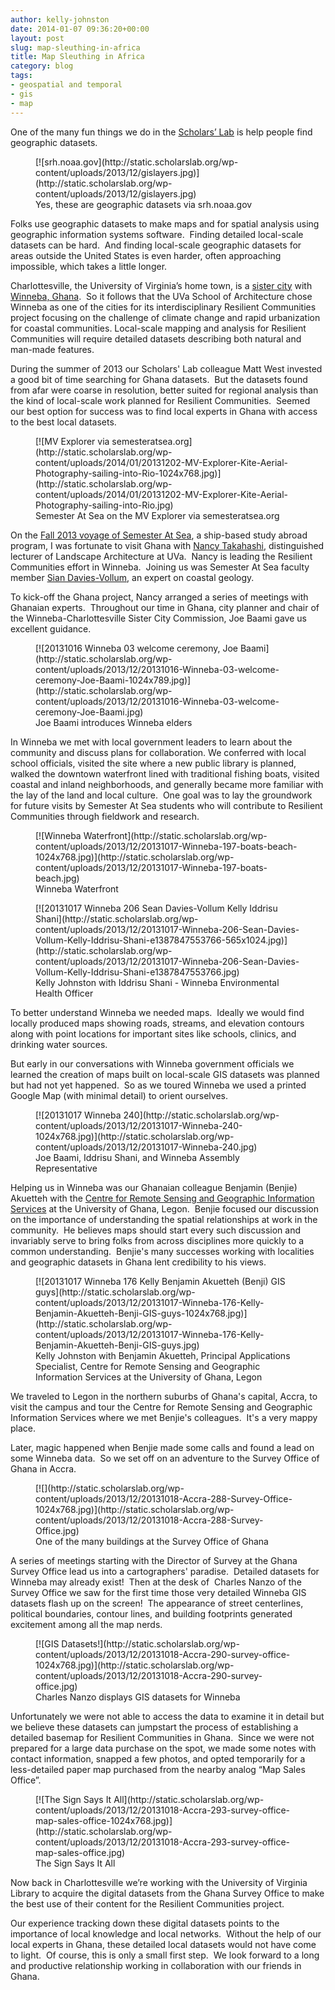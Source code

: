 ```yaml
---
author: kelly-johnston
date: 2014-01-07 09:36:20+00:00
layout: post
slug: map-sleuthing-in-africa
title: Map Sleuthing in Africa
category: blog
tags:
- geospatial and temporal
- gis
- map
---
```


One of the many fun things we do in the [Scholars’ Lab](http://guides.lib.virginia.edu/gis) is help people find geographic datasets.

<figure>
  [![srh.noaa.gov](http://static.scholarslab.org/wp-content/uploads/2013/12/gislayers.jpg)](http://static.scholarslab.org/wp-content/uploads/2013/12/gislayers.jpg)
  <figcaption>
 Yes, these are geographic datasets via srh.noaa.gov
</figcaption>

</figure>

Folks use geographic datasets to make maps and for spatial analysis using geographic information systems software.  Finding detailed local-scale datasets can be hard.  And finding local-scale geographic datasets for areas outside the United States is even harder, often approaching impossible, which takes a little longer.

Charlottesville, the University of Virginia’s home town, is a [sister city](http://www.charlottesville.org/index.aspx?page=2985) with [Winneba, Ghana](http://goo.gl/maps/mNTPQ).  So it follows that the UVa School of Architecture chose Winneba as one of the cities for its interdisciplinary Resilient Communities project focusing on the challenge of climate change and rapid urbanization for coastal communities. Local-scale mapping and analysis for Resilient Communities will require detailed datasets describing both natural and man-made features.

During the summer of 2013 our Scholars' Lab colleague Matt West invested a good bit of time searching for Ghana datasets.  But the datasets found from afar were coarse in resolution, better suited for regional analysis than the kind of local-scale work planned for Resilient Communities.  Seemed our best option for success was to find local experts in Ghana with access to the best local datasets.

<figure>
  [![MV Explorer via semesteratsea.org](http://static.scholarslab.org/wp-content/uploads/2014/01/20131202-MV-Explorer-Kite-Aerial-Photography-sailing-into-Rio-1024x768.jpg)](http://static.scholarslab.org/wp-content/uploads/2014/01/20131202-MV-Explorer-Kite-Aerial-Photography-sailing-into-Rio.jpg)
  <figcaption>
 Semester At Sea on the MV Explorer via semesteratsea.org
</figcaption>

</figure>

On the [Fall 2013 voyage of Semester At Sea](http://www.semesteratsea.org/voyages/fall-2013/), a ship-based study abroad program, I was fortunate to visit Ghana with [Nancy Takahashi](http://www.arch.virginia.edu/people/directory/nancy-takahashi), distinguished lecturer of Landscape Architecture at UVa.  Nancy is leading the Resilient Communities effort in Winneba.  Joining us was Semester At Sea faculty member [Sian Davies-Vollum](http://www.semesteratsea.org/faculty-and-staff/sian-davies-vollum/), an expert on coastal geology.

To kick-off the Ghana project, Nancy arranged a series of meetings with Ghanaian experts.  Throughout our time in Ghana, city planner and chair of the Winneba-Charlottesville Sister City Commission, Joe Baami gave us excellent guidance.

<figure>
  [![20131016 Winneba 03 welcome ceremony, Joe Baami](http://static.scholarslab.org/wp-content/uploads/2013/12/20131016-Winneba-03-welcome-ceremony-Joe-Baami-1024x789.jpg)](http://static.scholarslab.org/wp-content/uploads/2013/12/20131016-Winneba-03-welcome-ceremony-Joe-Baami.jpg)
  <figcaption>
 Joe Baami introduces Winneba elders
</figcaption>

</figure>

In Winneba we met with local government leaders to learn about the community and discuss plans for collaboration. We conferred with local school officials, visited the site where a new public library is planned, walked the downtown waterfront lined with traditional fishing boats, visited coastal and inland neighborhoods, and generally became more familiar with the lay of the land and local culture.  One goal was to lay the groundwork for future visits by Semester At Sea students who will contribute to Resilient Communities through fieldwork and research.

<figure>
  [![Winneba Waterfront](http://static.scholarslab.org/wp-content/uploads/2013/12/20131017-Winneba-197-boats-beach-1024x768.jpg)](http://static.scholarslab.org/wp-content/uploads/2013/12/20131017-Winneba-197-boats-beach.jpg)
  <figcaption>
 Winneba Waterfront
</figcaption>

</figure>

<figure>
  [![20131017 Winneba 206 Sean Davies-Vollum Kelly Iddrisu Shani](http://static.scholarslab.org/wp-content/uploads/2013/12/20131017-Winneba-206-Sean-Davies-Vollum-Kelly-Iddrisu-Shani-e1387847553766-565x1024.jpg)](http://static.scholarslab.org/wp-content/uploads/2013/12/20131017-Winneba-206-Sean-Davies-Vollum-Kelly-Iddrisu-Shani-e1387847553766.jpg)
  <figcaption>
 Kelly Johnston with Iddrisu Shani - Winneba Environmental Health Officer
</figcaption>

</figure>

To better understand Winneba we needed maps.  Ideally we would find locally produced maps showing roads, streams, and elevation contours along with point locations for important sites like schools, clinics, and drinking water sources.

But early in our conversations with Winneba government officials we learned the creation of maps built on local-scale GIS datasets was planned but had not yet happened.  So as we toured Winneba we used a printed Google Map (with minimal detail) to orient ourselves.

<figure>
  [![20131017 Winneba 240](http://static.scholarslab.org/wp-content/uploads/2013/12/20131017-Winneba-240-1024x768.jpg)](http://static.scholarslab.org/wp-content/uploads/2013/12/20131017-Winneba-240.jpg)
  <figcaption>
 Joe Baami, Iddrisu Shani, and Winneba Assembly Representative
</figcaption>

</figure>

Helping us in Winneba was our Ghanaian colleague Benjamin (Benjie) Akuetteh with the [Centre for Remote Sensing and Geographic Information Services](http://cersgis.org/home.html) at the University of Ghana, Legon.  Benjie focused our discussion on the importance of understanding the spatial relationships at work in the community.  He believes maps should start every such discussion and invariably serve to bring folks from across disciplines more quickly to a common understanding.  Benjie's many successes working with localities and geographic datasets in Ghana lent credibility to his views.

<figure>
  [![20131017 Winneba 176 Kelly Benjamin Akuetteh (Benji) GIS guys](http://static.scholarslab.org/wp-content/uploads/2013/12/20131017-Winneba-176-Kelly-Benjamin-Akuetteh-Benji-GIS-guys-1024x768.jpg)](http://static.scholarslab.org/wp-content/uploads/2013/12/20131017-Winneba-176-Kelly-Benjamin-Akuetteh-Benji-GIS-guys.jpg)
  <figcaption>
 Kelly Johnston with Benjamin Akuetteh, Principal Applications Specialist, Centre for Remote Sensing and Geographic Information Services at the University of Ghana, Legon
</figcaption>

</figure>

We traveled to Legon in the northern suburbs of Ghana's capital, Accra, to visit the campus and tour the Centre for Remote Sensing and Geographic Information Services where we met Benjie's colleagues.  It's a very mappy place.

Later, magic happened when Benjie made some calls and found a lead on some Winneba data.  So we set off on an adventure to the Survey Office of Ghana in Accra.

<figure>
  [![](http://static.scholarslab.org/wp-content/uploads/2013/12/20131018-Accra-288-Survey-Office-1024x768.jpg)](http://static.scholarslab.org/wp-content/uploads/2013/12/20131018-Accra-288-Survey-Office.jpg)
  <figcaption>
 One of the many buildings at the Survey Office of Ghana
</figcaption>

</figure>

A series of meetings starting with the Director of Survey at the Ghana Survey Office lead us into a cartographers' paradise.  Detailed datasets for Winneba may already exist!  Then at the desk of  Charles Nanzo of the Survey Office we saw for the first time those very detailed Winneba GIS datasets flash up on the screen!  The appearance of street centerlines, political boundaries, contour lines, and building footprints generated excitement among all the map nerds.

<figure>
  [![GIS Datasets!](http://static.scholarslab.org/wp-content/uploads/2013/12/20131018-Accra-290-survey-office-1024x768.jpg)](http://static.scholarslab.org/wp-content/uploads/2013/12/20131018-Accra-290-survey-office.jpg)
  <figcaption>
 Charles Nanzo displays GIS datasets for Winneba
</figcaption>

</figure>

Unfortunately we were not able to access the data to examine it in detail but we believe these datasets can jumpstart the process of establishing a detailed basemap for Resilient Communities in Ghana.  Since we were not prepared for a large data purchase on the spot, we made some notes with contact information, snapped a few photos, and opted temporarily for a less-detailed paper map purchased from the nearby analog “Map Sales Office”.

<figure>
  [![The Sign Says It All](http://static.scholarslab.org/wp-content/uploads/2013/12/20131018-Accra-293-survey-office-map-sales-office-1024x768.jpg)](http://static.scholarslab.org/wp-content/uploads/2013/12/20131018-Accra-293-survey-office-map-sales-office.jpg)
  <figcaption>
 The Sign Says It All
</figcaption>

</figure>

Now back in Charlottesville we’re working with the University of Virginia Library to acquire the digital datasets from the Ghana Survey Office to make the best use of their content for the Resilient Communities project.

Our experience tracking down these digital datasets points to the importance of local knowledge and local networks.  Without the help of our local experts in Ghana, these detailed local datasets would not have come to light.  Of course, this is only a small first step.  We look forward to a long and productive relationship working in collaboration with our friends in Ghana.
